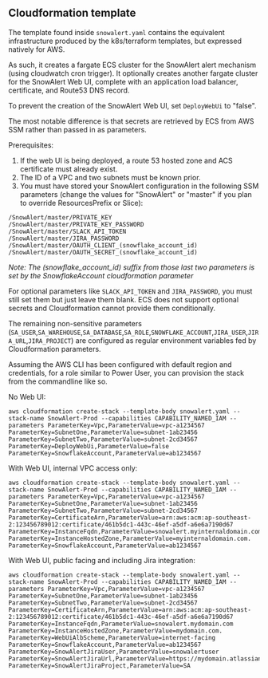 ## Cloudformation template

The template found inside `snowalert.yaml` contains the equivalent infrastructure produced by the k8s/terraform templates, but expressed natively for AWS.

As such, it creates a fargate ECS cluster for the SnowAlert alert mechanism (using cloudwatch cron trigger). It optionally creates another fargate cluster for the SnowAlert Web UI, complete with an application load balancer, certificate, and Route53 DNS record.

To prevent the creation of the SnowAlert Web UI, set `DeployWebUi` to "false".

The most notable difference is that secrets are retrieved by ECS from AWS SSM rather than passed in as parameters.

Prerequisites:
1) If the web UI is being deployed, a route 53 hosted zone and ACS certificate must already exist.
2) The ID of a VPC and two subnets must be known prior.
3) You must have stored your SnowAlert configuration in the following SSM parameters (change the values for "SnowAlert" or "master" if you plan to override ResourcesPrefix or Slice):
```
/SnowAlert/master/PRIVATE_KEY
/SnowAlert/master/PRIVATE_KEY_PASSWORD
/SnowAlert/master/SLACK_API_TOKEN
/SnowAlert/master/JIRA_PASSWORD
/SnowAlert/master/OAUTH_CLIENT_(snowflake_account_id)
/SnowAlert/master/OAUTH_SECRET_(snowflake_account_id)
```
_Note: The (snowflake_account_id) suffix from those last two parameters is set by the SnowflakeAccount cloudformation parameter_

For optional parameters like `SLACK_API_TOKEN` and `JIRA_PASSWORD`, you must still set them but just leave them blank. ECS does not support optional secrets and Cloudformation cannot provide them conditionally.

The remaining non-sensitive parameters (`SA_USER`,`SA_WAREHOUSE`,`SA_DATABASE`,`SA_ROLE`,`SNOWFLAKE_ACCOUNT`,`JIRA_USER`,`JIRA_URL`,`JIRA_PROJECT`) are configured as regular environment variables fed by Cloudformation parameters.

Assuming the AWS CLI has been configured with default region and credentials, for a role similar to Power User, you can provision the stack from the commandline like so.

No Web UI:
```
aws cloudformation create-stack --template-body snowalert.yaml --stack-name SnowAlert-Prod --capabilities CAPABILITY_NAMED_IAM --parameters ParameterKey=Vpc,ParameterValue=vpc-a1234567 ParameterKey=SubnetOne,ParameterValue=subnet-1ab23456 ParameterKey=SubnetTwo,ParameterValue=subnet-2cd34567 ParameterKey=DeployWebUi,ParameterValue=false ParameterKey=SnowflakeAccount,ParameterValue=ab1234567 
```

With Web UI, internal VPC access only:
```
aws cloudformation create-stack --template-body snowalert.yaml --stack-name SnowAlert-Prod --capabilities CAPABILITY_NAMED_IAM --parameters ParameterKey=Vpc,ParameterValue=vpc-a1234567 ParameterKey=SubnetOne,ParameterValue=subnet-1ab23456 ParameterKey=SubnetTwo,ParameterValue=subnet-2cd34567 ParameterKey=CertificateArn,ParameterValue=arn:aws:acm:ap-southeast-2:123456789012:certificate/461b5dc1-443c-46ef-a5df-a6e6a7190d67 ParameterKey=InstanceFqdn,ParameterValue=snowalert.myinternaldomain.com ParameterKey=InstanceHostedZone,ParameterValue=myinternaldomain.com. ParameterKey=SnowflakeAccount,ParameterValue=ab1234567 
```

With Web UI, public facing and including Jira integration:
```
aws cloudformation create-stack --template-body snowalert.yaml --stack-name SnowAlert-Prod --capabilities CAPABILITY_NAMED_IAM --parameters ParameterKey=Vpc,ParameterValue=vpc-a1234567 ParameterKey=SubnetOne,ParameterValue=subnet-1ab23456 ParameterKey=SubnetTwo,ParameterValue=subnet-2cd34567 ParameterKey=CertificateArn,ParameterValue=arn:aws:acm:ap-southeast-2:123456789012:certificate/461b5dc1-443c-46ef-a5df-a6e6a7190d67 ParameterKey=InstanceFqdn,ParameterValue=snowalert.mydomain.com ParameterKey=InstanceHostedZone,ParameterValue=mydomain.com. ParameterKey=WebUiAlbScheme,ParameterValue=internet-facing ParameterKey=SnowflakeAccount,ParameterValue=ab1234567 ParameterKey=SnowAlertJiraUser,ParameterValue=snowalertuser ParameterKey=SnowAlertJiraUrl,ParameterValue=https://mydomain.atlassian.net/ ParameterKey=SnowAlertJiraProject,ParameterValue=SA 
```

